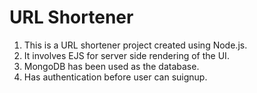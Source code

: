 # URL Shortener
1. This is a URL shortener project created using Node.js. 
2. It involves EJS for server side rendering of the UI.
3. MongoDB has been used as the database.
4. Has authentication before user can suignup.